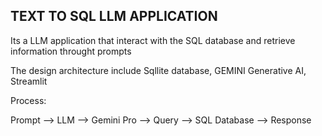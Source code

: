 ## TEXT TO SQL LLM APPLICATION ##

Its a LLM application that interact with the SQL database and retrieve information throught prompts

The design architecture include Sqllite database, GEMINI Generative AI, Streamlit

Process:

Prompt --> LLM --> Gemini Pro --> Query --> SQL Database --> Response